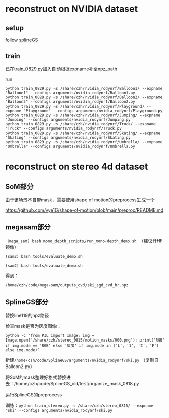 # reconstruct on NVIDIA dataset

## setup
follow [splineGS](https://github.com/KAIST-VICLab/SplineGS)

## train

已在train_0829.py加入自动根据expname补全npz_path

run
```
python train_0829.py -s /share/czh/nvidia_rodynrf/Balloon1/ --expname "Balloon1" --configs arguments/nvidia_rodynrf/Balloon1.py
python train_0829.py -s /share/czh/nvidia_rodynrf/Balloon2/ --expname "Balloon2" --configs arguments/nvidia_rodynrf/Balloon2.py
python train_0829.py -s /share/czh/nvidia_rodynrf/Playground/ --expname "Playground" --configs arguments/nvidia_rodynrf/Playground.py
python train_0829.py -s /share/czh/nvidia_rodynrf/Jumping/ --expname "Jumping" --configs arguments/nvidia_rodynrf/Jumping.py
python train_0829.py -s /share/czh/nvidia_rodynrf/Truck/ --expname "Truck" --configs arguments/nvidia_rodynrf/Truck.py
python train_0829.py -s /share/czh/nvidia_rodynrf/Skating/ --expname "Skating" --configs arguments/nvidia_rodynrf/Skating.py
python train_0829.py -s /share/czh/nvidia_rodynrf/Umbrella/ --expname "Umbrella" --configs arguments/nvidia_rodynrf/Umbrella.py
```

# reconstruct on stereo 4d dataset

## SoM部分

由于该场景不自带mask，需要使用shape of motion的preprocess生成一个

https://github.com/vye16/shape-of-motion/blob/main/preproc/README.md

## megasam部分

`（mega_sam) bash mono_depth_scripts/run_mono-depth_demo.sh `（建议开HF镜像）

`(sam2) bash tools/evaluate_demo.sh`

`(sam2) bash tools/evaluate_demo.sh` 

得到：

`/home/czh/code/mega-sam/outputs_cvd/ski_sgd_cvd_hr.npz`

## SplineGS部分

替换line119的npz路径

检查mask是否为灰度图像：

`python -c "from PIL import Image; img = Image.open('/share/czh/stereo_0815/motion_masks/000.png'); print('RGB' if img.mode == 'RGB' else '灰度' if img.mode in ['L', '1', 'I', 'F'] else img.mode)”`

新建`/home/czh/code/SplineGS/arguments/nvidia_rodynrf/ski.py` （复制自Balloon2.py）

将SoM的mask整理好格式替换进去：/home/czh/code/SplineGS_old/test/organize_mask_0818.py

运行SplineGS的preprocess

训练：`python train_stereo.py -s /share/czh/stereo_0815/ --expname "ski" --configs arguments/nvidia_rodynrf/ski.py`
